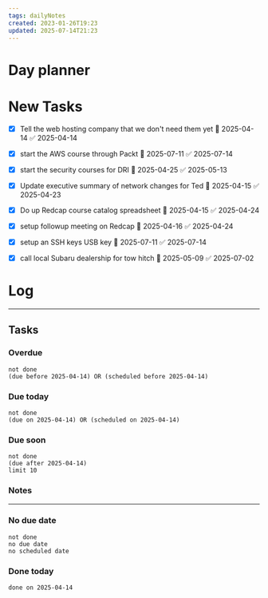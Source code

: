 ```yaml
---
tags: dailyNotes
created: 2023-01-26T19:23
updated: 2025-07-14T21:23
---
```

# Day planner


# New Tasks
- [x] Tell the web hosting company that we don't need them yet 📅 2025-04-14 ✅ 2025-04-14
- [x] start the AWS course through Packt 📅 2025-07-11 ✅ 2025-07-14
- [x] start the security courses for DRI 📅 2025-04-25 ✅ 2025-05-13
- [x] Update executive summary of network changes for Ted 📅 2025-04-15 ✅ 2025-04-23
- [x] Do up Redcap course catalog spreadsheet 📅 2025-04-15 ✅ 2025-04-24
- [x] setup followup meeting on Redcap 📅 2025-04-16 ✅ 2025-04-24
- [x] setup an SSH keys USB key 📅 2025-07-11 ✅ 2025-07-14
- [x] call local Subaru dealership for tow hitch 📅 2025-05-09 ✅ 2025-07-02


# Log

----
## Tasks
### Overdue
```tasks
not done
(due before 2025-04-14) OR (scheduled before 2025-04-14)
```

### Due today
```tasks
not done
(due on 2025-04-14) OR (scheduled on 2025-04-14)
```

### Due soon
```tasks
not done
(due after 2025-04-14)
limit 10
```

### Notes

----
### No due date
```tasks
not done
no due date
no scheduled date
```

### Done today
```tasks
done on 2025-04-14
```
